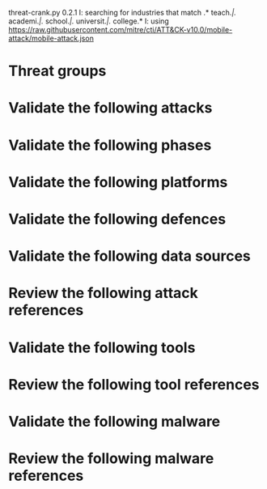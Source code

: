 threat-crank.py 0.2.1
I: searching for industries that match .* teach.*|.* academi.*|.* school.*|.* universit.*|.* college.*
I: using https://raw.githubusercontent.com/mitre/cti/ATT&CK-v10.0/mobile-attack/mobile-attack.json
# Threat groups


# Validate the following attacks


# Validate the following phases


# Validate the following platforms


# Validate the following defences


# Validate the following data sources


# Review the following attack references


# Validate the following tools


# Review the following tool references


# Validate the following malware


# Review the following malware references


